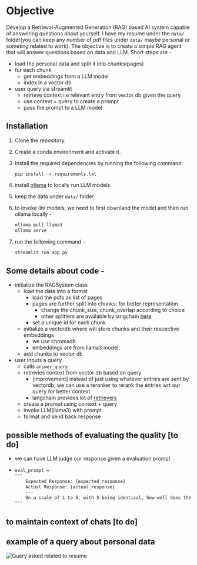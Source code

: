 # Objective
Develop a Retrieval-Augmented Generation (RAG) based AI system capable of answering questions about yourself.
I have my resume under the `data/` folder(you can keep any number of pdf files under `data/` maybe personal or someting related to work). 
The objective is to create a simple RAG agent that will answer questions based on data and LLM. 
Short steps are - 
- load the personal data and split it into chunks(pages)
- for each chunk 
    - get embeddings from a LLM model
    - index in a vector db
- user query via streamlit 
    - retrieve context i.e relevant entry from vector db given the query 
    - use context + query to create a prompt
    - pass the prompt to a LLM model


## Installation

1. Clone the repository.
2. Create a conda environment and activate it.
3. Install the required dependencies by running the following command:

   ```shell
   pip install -r requirements.txt
4. install [ollama](https://ollama.com/) to locally run LLM models
5. keep the data under `data/` folder
6. to invoke llm models, we need to first downlaod the model and then run ollama locally -
    ```cmd
    ollama pull llama3
    ollama serve
7. run the following command - 
    ```cmd
    streamlit run app.py

## Some details about code - 
- initialize the RAGSystem class
    - load the data into a format
        - load the pdfs as list of pages    
        - pages are further split into chunks; for better representation
            - change the chunk_size, chunk_overlap according to choice
            - other splitters are available by langchain [here](https://python.langchain.com/v0.1/docs/modules/data_connection/document_transformers/)
        - set a unique id for each chunk
    - initialize a vectordb where will store chunks and their respective embeddings
        - we use chromadb
        - embeddings are from llama3 model; 
    - add chunks to vector db
- user inputs a query
    - calls `answer_query`
    - retrevies context from vector db based on query
        - [improvement] instead of just using whatever entries are sent by vectordb; we can use a reranker to rerank the entries wrt our query for better context
        - langchain provides lot of [retrievers](https://python.langchain.com/v0.1/docs/integrations/retrievers/bm25/)
    - create a prompt using context + query 
    - invoke LLM(llama3) with prompt
    - format and send back response

## possible methods of evaluating the quality [to do]
- we can have LLM judge our response given a evaluation prompt 
- 
    ```cmd
    eval_prompt = 
    """
        Expected Response: {expected_response}
        Actual Response: {actual_response}
        ---
        On a scale of 1 to 5, with 5 being identical, how well does the actual response match the expected response? 
    """
## to maintain context of chats [to do]


## example of a query about personal data
![Query asked related to resume](util/example.png)
